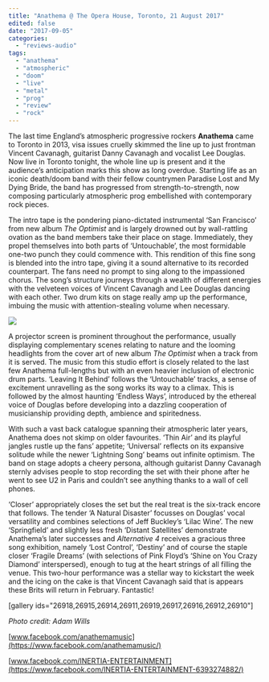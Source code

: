 ```yaml
---
title: "Anathema @ The Opera House, Toronto, 21 August 2017"
edited: false
date: "2017-09-05"
categories:
  - "reviews-audio"
tags:
  - "anathema"
  - "atmospheric"
  - "doom"
  - "live"
  - "metal"
  - "prog"
  - "review"
  - "rock"
---
```


The last time England’s atmospheric progressive rockers **Anathema** came to Toronto in 2013, visa issues cruelly skimmed the line up to just frontman Vincent Cavanagh, guitarist Danny Cavanagh and vocalist Lee Douglas. Now live in Toronto tonight, the whole line up is present and it the audience’s anticipation marks this show as long overdue. Starting life as an iconic death/doom band with their fellow countrymen Paradise Lost and My Dying Bride, the band has progressed from strength-to-strength, now composing particularly atmospheric prog embellished with contemporary rock pieces.

The intro tape is the pondering piano-dictated instrumental ‘San Francisco’ from new album _The Optimist_ and is largely drowned out by wall-rattling ovation as the band members take their place on stage. Immediately, they propel themselves into both parts of ‘Untouchable’, the most formidable one-two punch they could commence with. This rendition of this fine song is blended into the intro tape, giving it a sound alternative to its recorded counterpart. The fans need no prompt to sing along to the impassioned chorus. The song’s structure journeys through a wealth of different energies with the velveteen voices of Vincent Cavanagh and Lee Douglas dancing with each other. Two drum kits on stage really amp up the performance, imbuing the music with attention-stealing volume when necessary.

![](https://hellbound.ca/wp-content/uploads/2017/08/anathema-4023.jpg)

A projector screen is prominent throughout the performance, usually displaying complementary scenes relating to nature and the looming headlights from the cover art of new album _The Optimist_ when a track from it is served. The music from this studio effort is closely related to the last few Anathema full-lengths but with an even heavier inclusion of electronic drum parts. ‘Leaving It Behind’ follows the ‘Untouchable’ tracks, a sense of excitement unravelling as the song works its way to a climax. This is followed by the almost haunting ‘Endless Ways’, introduced by the ethereal voice of Douglas before developing into a dazzling cooperation of musicianship providing depth, ambience and spiritedness.

With such a vast back catalogue spanning their atmospheric later years, Anathema does not skimp on older favourites. ‘Thin Air’ and its playful jangles rustle up the fans’ appetite; ‘Universal’ reflects on its expansive solitude while the newer ‘Lightning Song’ beams out infinite optimism. The band on stage adopts a cheery persona, although guitarist Danny Cavanagh sternly advises people to stop recording the set with their phone after he went to see U2 in Paris and couldn’t see anything thanks to a wall of cell phones.

‘Closer’ appropriately closes the set but the real treat is the six-track encore that follows. The tender ‘A Natural Disaster’ focusses on Douglas’ vocal versatility and combines selections of Jeff Buckley’s ‘Lilac Wine’. The new ‘Springfield’ and slightly less fresh ‘Distant Satellites’ demonstrate Anathema’s later successes and _Alternative 4_ receives a gracious three song exhibition, namely ‘Lost Control’, ‘Destiny’ and of course the staple closer ‘Fragile Dreams’ (with selections of Pink Floyd’s ‘Shine on You Crazy Diamond’ interspersed), enough to tug at the heart strings of all filling the venue. This two-hour performance was a stellar way to kickstart the week and the icing on the cake is that Vincent Cavanagh said that is appears these Brits will return in February. Fantastic!

\[gallery ids="26918,26915,26914,26911,26919,26917,26916,26912,26910"\]

_Photo credit: Adam Wills_

[www.facebook.com/anathemamusic](https://www.facebook.com/anathemamusic/)

[www.facebook.com/INERTIA-ENTERTAINMENT](https://www.facebook.com/INERTIA-ENTERTAINMENT-6393274882/)
